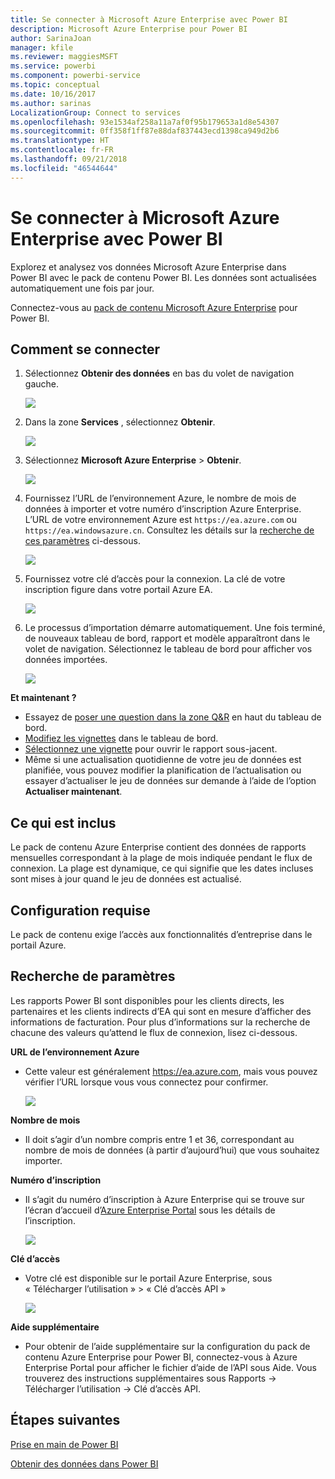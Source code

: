 ```yaml
---
title: Se connecter à Microsoft Azure Enterprise avec Power BI
description: Microsoft Azure Enterprise pour Power BI
author: SarinaJoan
manager: kfile
ms.reviewer: maggiesMSFT
ms.service: powerbi
ms.component: powerbi-service
ms.topic: conceptual
ms.date: 10/16/2017
ms.author: sarinas
LocalizationGroup: Connect to services
ms.openlocfilehash: 93e1534af258a11a7af0f95b179653a1d8e54307
ms.sourcegitcommit: 0ff358f1ff87e88daf837443ecd1398ca949d2b6
ms.translationtype: HT
ms.contentlocale: fr-FR
ms.lasthandoff: 09/21/2018
ms.locfileid: "46544644"
---
```

# <a name="connect-to-microsoft-azure-enterprise-with-power-bi"></a>Se connecter à Microsoft Azure Enterprise avec Power BI
Explorez et analysez vos données Microsoft Azure Enterprise dans Power BI avec le pack de contenu Power BI. Les données sont actualisées automatiquement une fois par jour.

Connectez-vous au [pack de contenu Microsoft Azure Enterprise](https://app.powerbi.com/getdata/services/azure-enterprise) pour Power BI.

## <a name="how-to-connect"></a>Comment se connecter
1. Sélectionnez **Obtenir des données** en bas du volet de navigation gauche.
   
    ![](media/service-connect-to-azure-enterprise/getdata.png)
2. Dans la zone **Services** , sélectionnez **Obtenir**.
   
   ![](media/service-connect-to-azure-enterprise/services.png)
3. Sélectionnez **Microsoft Azure Enterprise** \> **Obtenir**.
   
   ![](media/service-connect-to-azure-enterprise/mazureenterprise.png)
4. Fournissez l’URL de l’environnement Azure, le nombre de mois de données à importer et votre numéro d’inscription Azure Enterprise. L’URL de votre environnement Azure est `https://ea.azure.com` ou `https://ea.windowsazure.cn`. Consultez les détails sur la [recherche de ces paramètres](#FindingParams) ci-dessous.
   
    ![](media/service-connect-to-azure-enterprise/params.png)
5. Fournissez votre clé d’accès pour la connexion. La clé de votre inscription figure dans votre portail Azure EA.
   
    ![](media/service-connect-to-azure-enterprise/creds.png)
6. Le processus d’importation démarre automatiquement. Une fois terminé, de nouveaux tableau de bord, rapport et modèle apparaîtront dans le volet de navigation. Sélectionnez le tableau de bord pour afficher vos données importées.
   
   ![](media/service-connect-to-azure-enterprise/dashboard.png)

**Et maintenant ?**

* Essayez de [poser une question dans la zone Q&R](consumer/end-user-q-and-a.md) en haut du tableau de bord.
* [Modifiez les vignettes](service-dashboard-edit-tile.md) dans le tableau de bord.
* [Sélectionnez une vignette](consumer/end-user-tiles.md) pour ouvrir le rapport sous-jacent.
* Même si une actualisation quotidienne de votre jeu de données est planifiée, vous pouvez modifier la planification de l’actualisation ou essayer d’actualiser le jeu de données sur demande à l’aide de l’option **Actualiser maintenant**.

## <a name="whats-included"></a>Ce qui est inclus
Le pack de contenu Azure Enterprise contient des données de rapports mensuelles correspondant à la plage de mois indiquée pendant le flux de connexion. La plage est dynamique, ce qui signifie que les dates incluses sont mises à jour quand le jeu de données est actualisé.

## <a name="system-requirements"></a>Configuration requise
Le pack de contenu exige l’accès aux fonctionnalités d’entreprise dans le portail Azure.

<a name="FindingParams"></a>

## <a name="finding-parameters"></a>Recherche de paramètres
Les rapports Power BI sont disponibles pour les clients directs, les partenaires et les clients indirects d’EA qui sont en mesure d’afficher des informations de facturation. Pour plus d’informations sur la recherche de chacune des valeurs qu’attend le flux de connexion, lisez ci-dessous.

**URL de l’environnement Azure**

* Cette valeur est généralement https://ea.azure.com, mais vous pouvez vérifier l’URL lorsque vous vous connectez pour confirmer.
  
    ![](media/service-connect-to-azure-enterprise/params3.png)

**Nombre de mois**

* Il doit s’agir d’un nombre compris entre 1 et 36, correspondant au nombre de mois de données (à partir d’aujourd’hui) que vous souhaitez importer.

**Numéro d’inscription**

* Il s’agit du numéro d’inscription à Azure Enterprise qui se trouve sur l’écran d’accueil d’[Azure Enterprise Portal](https://ea.azure.com/) sous les détails de l’inscription.
  
    ![](media/service-connect-to-azure-enterprise/params2.png)

**Clé d’accès**

* Votre clé est disponible sur le portail Azure Enterprise, sous « Télécharger l’utilisation » > « Clé d’accès API »
  
    ![](media/service-connect-to-azure-enterprise/creds2.png)

**Aide supplémentaire**

* Pour obtenir de l’aide supplémentaire sur la configuration du pack de contenu Azure Enterprise pour Power BI, connectez-vous à Azure Enterprise Portal pour afficher le fichier d’aide de l’API sous Aide. Vous trouverez des instructions supplémentaires sous Rapports -> Télécharger l’utilisation -> Clé d’accès API.

## <a name="next-steps"></a>Étapes suivantes
[Prise en main de Power BI](service-get-started.md)

[Obtenir des données dans Power BI](service-get-data.md)

